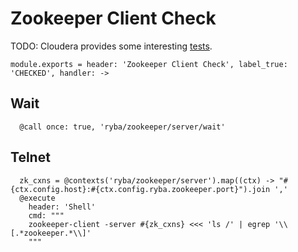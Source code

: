 
# Zookeeper Client Check

TODO: Cloudera provides some interesting [tests](http://www.cloudera.com/content/cloudera/en/documentation/cloudera-manager/v5-latest/Cloudera-Manager-Health-Tests/ht_zookeeper.html).

    module.exports = header: 'Zookeeper Client Check', label_true: 'CHECKED', handler: ->

## Wait

      @call once: true, 'ryba/zookeeper/server/wait'

## Telnet

      zk_cxns = @contexts('ryba/zookeeper/server').map((ctx) -> "#{ctx.config.host}:#{ctx.config.ryba.zookeeper.port}").join ','
      @execute
        header: 'Shell'
        cmd: """
        zookeeper-client -server #{zk_cxns} <<< 'ls /' | egrep '\\[.*zookeeper.*\\]'
        """
